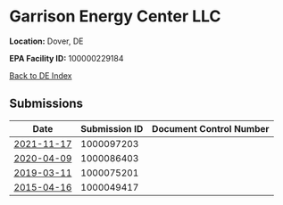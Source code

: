 # Garrison Energy Center LLC

**Location:** Dover, DE

**EPA Facility ID:** 100000229184

[Back to DE Index](../../index.md)

## Submissions

| Date | Submission ID | Document Control Number |
|------|--------------|-------------------------|
| [2021-11-17](submissions/1000097203.md) | 1000097203 |  |
| [2020-04-09](submissions/1000086403.md) | 1000086403 |  |
| [2019-03-11](submissions/1000075201.md) | 1000075201 |  |
| [2015-04-16](submissions/1000049417.md) | 1000049417 |  |
